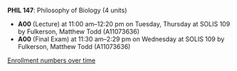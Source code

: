 **PHIL 147**: Philosophy of Biology (4 units)

- **A00** (Lecture) at 11:00 am–12:20 pm on Tuesday, Thursday at SOLIS 109 by Fulkerson, Matthew Todd (A11073636)
- **A00** (Final Exam) at 11:30 am–2:29 pm on Wednesday at SOLIS 109 by Fulkerson, Matthew Todd (A11073636)

[Enrollment numbers over time](./PHIL147.tsv)
